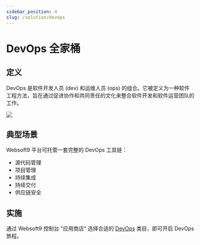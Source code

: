 ```yaml
---
sidebar_position: 4
slug: /solution/devops
---
```


# DevOps 全家桶

## 定义

DevOps 是软件开发人员 (dev) 和运维人员 (ops) 的组合。它被定义为一种软件工程方法，旨在通过促进协作和共同责任的文化来整合软件开发和软件运营团队的工作。

![](https://libs.websoft9.com/Websoft9/resource/solution/devops-feature-websoft9.png)

## 典型场景

Websoft9 平台可托管一套完整的 DevOps 工具链：

- 源代码管理
- 项目管理
- 持续集成
- 持续交付
- 供应链安全

## 实施

通过 Websoft9 控制台 "应用商店" 选择合适的 [DevOps](../apps#it-开发者) 类目，即可开启 DevOps 旅程。 
